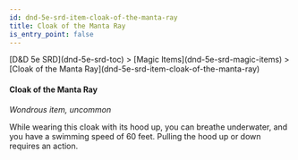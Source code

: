 ```yaml
---
id: dnd-5e-srd-item-cloak-of-the-manta-ray
title: Cloak of the Manta Ray
is_entry_point: false
---
```


<breadcrumb>
[D&D 5e SRD](dnd-5e-srd-toc) >  [Magic Items](dnd-5e-srd-magic-items) > [Cloak of the Manta Ray](dnd-5e-srd-item-cloak-of-the-manta-ray)
</breadcrumb>

#### Cloak of the Manta Ray

*Wondrous item, uncommon*

While wearing this cloak with its hood up, you can breathe underwater, and you have a swimming speed of 60 feet. Pulling the hood up or down requires an action.

